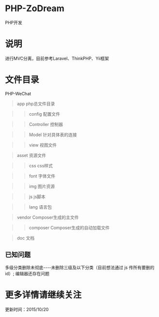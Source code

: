 # PHP-ZoDream
PHP开发

# 说明

进行MVC分离，目前参考Laravel、ThinkPHP、Yii框架

# 文件目录

PHP-WeChat

>app    		php总文件目录

>>config		配置文件

>>Controller	控制器

>>Model			针对具体表的连接

>>view			视图文件

>asset			资源文件

>>css			css样式

>>font			字体文件

>>img			图片资源

>>js			js脚本

>>lang			语言包

>vendor			Composer生成的主文件

>>composer		Composer生成的自动加载文件

>doc			文档




已知问题
-------

多级分类删除未彻底----未删除三级及以下分类（目前想法通过 js 传所有要删的id）;
编辑器还存在问题


# 更多详情请继续关注

更新时间：2015/10/20

